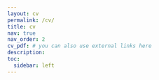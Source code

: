 ```yaml
---
layout: cv
permalink: /cv/
title: cv
nav: true
nav_order: 2
cv_pdf: # you can also use external links here
description:
toc:
  sidebar: left
---
```

